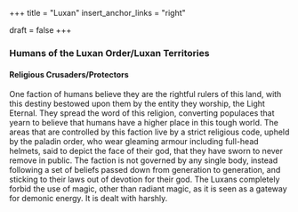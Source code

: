 +++
title = "Luxan"
insert_anchor_links = "right"

draft = false
+++

### Humans of the Luxan Order/Luxan Territories
#### Religious Crusaders/Protectors
One faction of humans believe they are the rightful rulers of this land, with this destiny bestowed upon them by the entity they worship, the Light Eternal. They spread the word of this religion, converting populaces that yearn to believe that humans have a higher place in this tough world. The areas that are controlled by this faction live by a strict religious code, upheld by the paladin order, who wear gleaming armour including full-head helmets, said to depict the face of their god, that they have sworn to never remove in public. The faction is not governed by any single body, instead following a set of beliefs passed down from generation to generation, and sticking to their laws out of devotion for their god.
The Luxans completely forbid the use of magic, other than radiant magic, as it is seen as a gateway for demonic energy. It is dealt with harshly.
